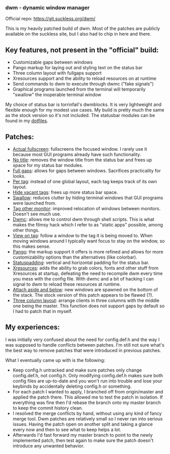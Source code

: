 ### dwm - dynamic window manager

Official repo: <https://git.suckless.org/dwm/>

This is my heavily patched build of dwm. Most of the patches are publicly
available on the suckless site, but I also had to chip in here and there.

## Key features, not present in the "official" build:
 - Customizable gaps between windows
 - Pango markup for laying out and styling text on the status bar
 - Three column layout with fullgaps support
 - Xresources support and the ability to reload resources on at runtime
 - Send commands to dwm to execute through dwmc ("fake signals")
 - Graphical programs launched from the terminal will temporarily "swallow" the
   inoperable terminal window

My choice of status bar is torrinfail's dwmblocks. It is very lightweight and flexible enough for my modest use cases. My build is pretty much the same as the stock version so it's not included. The statusbar modules can be found in my [dotfiles](https://github.com/anguaive/dotfiles/tree/master/.local/bin/blocks).


## Patches:
 - [Actual fullscreen](https://dwm.suckless.org/patches/actualfullscreen): fullscreens the focused window. I rarely use it because
   most GUI programs already have such functionality.
 - [No title](https://dwm.suckless.org/patches/notitle): removes the window title from the status bar and frees up space for
   my status bar modules.
 - [Full gaps](https://dwm.suckless.org/patches/fullgaps): allows for gaps between windows. Sacrifices practicality for
   looks.
 - [Per tag](https://dwm.suckless.org/patches/pertag): instead of one global layout, each tag keeps track of its own
   layout.
 - [Hide vacant tags](https://dwm.suckless.org/patches/hide_vacant_tags): frees up more status bar space.
 - [Swallow](https://dwm.suckless.org/patches/swallow): reduces clutter by hiding terminal windows that GUI programs were
   launched from.
 - [Tag other monitor](https://dwm.suckless.org/patches/tagothermonitor): improved relocation of windows between monitors. Doesn't
   see much use.
 - [Dwmc](https://dwm.suckless.org/patches/dwmc): allows me to control dwm through shell scripts. This is what makes the
   filmsy hack which I refer to as "static apps" possible, among other things.
 - [View on tag](https://dwm.suckless.org/patches/viewontag): follow a window to the tag it is being moved to. When moving
   windows around I typically want focus to stay on the window, so this makes
   sense.
 - [Pango](https://dwm.suckless.org/patches/pango): the markup support it offers is more refined and allows for more
   customizability options than the alternatives (like colorbar).
 - [Statuspadding](https://dwm.suckless.org/patches/statuspadding): vertical and horizontal padding for the status bar.
 - [Xresources](https://dwm.suckless.org/patches/resources): adds the ability to grab colors, fonts and other stuff from
   Xresources at startup, defeating the need to recompile dwm every time you
   mess with the config file. With dwmc and a bit of hacking I can signal to dwm
   to reload these resources at runtime.
 - [Attach aside and below](https://dwm.suckless.org/patches/attachasideandbelow): new windows are spawned on the bottom of the stack.
   The stock version of this patch appears to be flawed (?).
 - [Three column layout](https://dwm.suckless.org/patches/three-column): arrange clients in three columns with the middle one
   being the master. This function does not support gaps by default so I had to
   patch that in myself.

## My experiences:
  I was initially very confused about the need for config.def.h and the way I
  was supposed to handle conflicts between patches. I'm still not sure what's
  the best way to remove patches that were introduced in previous patches.

  What I eventually came up with is the following:
   - Keep config.h untracked and make sure patches only change config.def.h, not
     config.h. Only modifying config.def.h makes sure both config files are
     up-to-date and you won't run into trouble and lose your keybinds by
     accidentally deleting config.h or something.
   - For each patch I wanted to apply, I branched off from origin/master and
     applied the patch there. This allowed me to test the patch in isolation.
     If everything was fine then I'd rebase the branch onto my master branch to
     keep the commit history clean.
   - I resolved the merge conflicts by hand, without using any kind of fancy
     merge tool. Dwm patches are relatively small so I never ran into serious
     issues. Having the patch open on another split and taking a glance every
     now and then to see what to keep helps a lot.
   - Afterwards I'd fast forward my master branch to point to the newly
     implemented patch, then test again to make sure the patch doesn't introduce
     any unwanted behavior.
